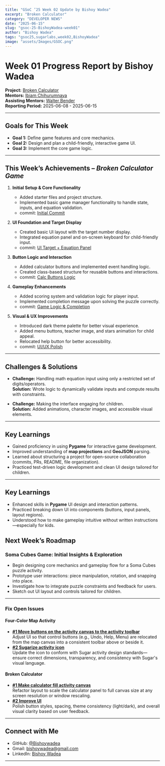 ```yaml
---
title: "GSoC ’25 Week 02 Update by Bishoy Wadea"
excerpt: "Broken Calculator"
category: "DEVELOPER NEWS"
date: "2025-06-15"
slug: "gsoc-25-BishoyWadea-week01"
author: "Bishoy Wadea"
tags: "gsoc25,sugarlabs,week02,BishoyWadea"
image: "assets/Images/GSOC.png"
---
```


<!-- markdownlint-disable -->

# Week 01 Progress Report by Bishoy Wadea

**Project:** [Broken Calculator](https://github.com/Bishoywadea/Broken-Calculator)  
**Mentors:** [Ibiam Chihurumnaya](https://github.com/chimosky)  
**Assisting Mentors:** [Walter Bender](https://github.com/walterbender/)  
**Reporting Period:** 2025-06-08 - 2025-06-15 

---

## Goals for This Week

- **Goal 1:** Define game features and core mechanics.
- **Goal 2:** Design and plan a child-friendly, interactive game UI.
- **Goal 3:** Implement the core game logic.

---

## This Week’s Achievements – *Broken Calculator Game*

1. **Initial Setup & Core Functionality**
   - Added starter files and project structure.
   - Implemented basic game manager functionality to handle state, inputs, and equation validation.
   - commit: [Initial Commit](https://github.com/Bishoywadea/Broken-Calculator/commit/9615fe64467e538e4b2d3df2ba6a0059177d31a7)

2. **UI Foundation and Target Display**
   - Created basic UI layout with the target number display.
   - Integrated equation panel and on-screen keyboard for child-friendly input.
   - commit: [UI Target + Equation Panel](https://github.com/Bishoywadea/Broken-Calculator/commit/fb52777a698d0846b3012140a796024edef5e577)

3. **Button Logic and Interaction**
   - Added calculator buttons and implemented event handling logic.
   - Created class-based structure for reusable buttons and interactions.
   - commit: [Calc Buttons Logic](https://github.com/Bishoywadea/Broken-Calculator/commit/f5201b9cf17c37fb70502fda55fd190b2143bca2)

4. **Gameplay Enhancements**
   - Added scoring system and validation logic for player input.
   - Implemented completion message upon solving the puzzle correctly.
   - commit: [Game Logic & Completion](https://github.com/Bishoywadea/Broken-Calculator/commit/2f985799faab59d590adae38b349c20dc0b432f9)

5. **Visual & UX Improvements**
   - Introduced dark theme palette for better visual experience.
   - Added menu buttons, teacher image, and stars animation for child appeal.
   - Relocated help button for better accessibility.
   - commit: [UI/UX Polish](https://github.com/Bishoywadea/Broken-Calculator/commit/c97ade0610d606672a99522b944ed4ec24018c02)

---

## Challenges & Solutions

- **Challenge:** Handling math equation input using only a restricted set of digits/operators.  
  **Solution:** Wrote logic to dynamically validate inputs and compute results with constraints.

- **Challenge:** Making the interface engaging for children.  
  **Solution:** Added animations, character images, and accessible visual elements.

---

## Key Learnings

- Gained proficiency in using **Pygame** for interactive game development.
- Improved understanding of **map projections** and **GeoJSON** parsing.
- Learned about structuring a project for open-source collaboration (commits, PRs, README, file organization).
- Practiced test-driven logic development and clean UI design tailored for children.

---

## Key Learnings

- Enhanced skills in **Pygame** UI design and interaction patterns.
- Practiced breaking down UI into components (buttons, input panels, layout regions).
- Understood how to make gameplay intuitive without written instructions—especially for kids.

## Next Week’s Roadmap

### Soma Cubes Game: Initial Insights & Exploration
- Begin designing core mechanics and gameplay flow for a Soma Cubes puzzle activity.
- Prototype user interactions: piece manipulation, rotation, and snapping into place.
- Investigate how to integrate puzzle constraints and feedback for users.
- Sketch out UI layout and controls tailored for children.

---

### Fix Open Issues

#### Four-Color Map Activity
- **[#1 Move buttons on the activity canvas to the activity toolbar](https://github.com/Bishoywadea/Four-Color-Map/issues/1)**  
  Adjust UI so that control buttons (e.g., Undo, Help, Menu) are relocated from the map canvas into a consistent toolbar above or beside it.
- **[#2 Sugarize activity icon](https://github.com/Bishoywadea/Four-Color-Map/issues/2)**  
  Update the icon to conform with Sugar activity design standards—ensure correct dimensions, transparency, and consistency with Sugar's visual language.

#### Broken Calculator
- **[#1 Make calculator fill activity canvas](https://github.com/Bishoywadea/Broken-Calculator/issues/1)**  
  Refactor layout to scale the calculator panel to full canvas size at any screen resolution or window rescaling.
- **[#2 Improve UI](https://github.com/Bishoywadea/Broken-Calculator/issues/2)**  
  Polish button styles, spacing, theme consistency (light/dark), and overall visual clarity based on user feedback.

---

## Connect with Me

- GitHub: [@Bishoywadea](https://github.com/Bishoywadea)
- Gmail: [bishoywadea@gmail.com](mailto:bishoyw.fathy@gmail.com)
- LinkedIn: [Bishoy Wadea](https://www.linkedin.com/in/bishoy-wadea-27b016250/)

---
